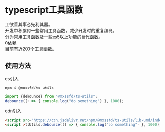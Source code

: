 # typescript工具函数
工欲善其事必先利其器。  
开发中积累的一些常用工具函数，减少开发时的重复编码。  
分为常用工具函数及一些es5以上功能的替代函数。  
0依赖  
目前有近200个工具函数。
## 使用方法
   es引入
```shell
npm i @mxssfd/ts-utils
```
```javascript
import {debounce} from "@mxssfd/ts-utils";
debounce(() => { console.log("do something") }, 1000);
```
   cdn引入
```html
<script src="https://cdn.jsdelivr.net/npm/@mxssfd/ts-utils/lib-umd/index.min.js"></script>
<script >tsUtils.debounce(() => { console.log("do something") }, 1000);</script>
```